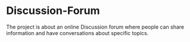 # Discussion-Forum
The project is about an online Discussion forum where people can share information and have conversations about specific topics.
